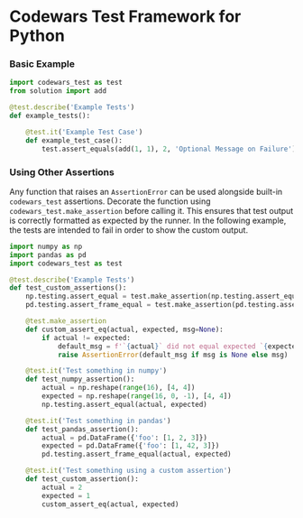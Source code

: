 # Codewars Test Framework for Python

### Basic Example

```python
import codewars_test as test
from solution import add

@test.describe('Example Tests')
def example_tests():

    @test.it('Example Test Case')
    def example_test_case():
        test.assert_equals(add(1, 1), 2, 'Optional Message on Failure')
```

### Using Other Assertions

Any function that raises an `AssertionError` can be used alongside built-in `codewars_test` assertions. Decorate the function using `codewars_test.make_assertion` before calling it. This ensures that test output is correctly formatted as expected by the runner. In the following example, the tests are intended to fail in order to show the custom output.

```python
import numpy as np
import pandas as pd
import codewars_test as test

@test.describe('Example Tests')
def test_custom_assertions():
    np.testing.assert_equal = test.make_assertion(np.testing.assert_equal)
    pd.testing.assert_frame_equal = test.make_assertion(pd.testing.assert_frame_equal)

    @test.make_assertion
    def custom_assert_eq(actual, expected, msg=None):
        if actual != expected:
            default_msg = f'`{actual}` did not equal expected `{expected}`'
            raise AssertionError(default_msg if msg is None else msg)

    @test.it('Test something in numpy')
    def test_numpy_assertion():
        actual = np.reshape(range(16), [4, 4])
        expected = np.reshape(range(16, 0, -1), [4, 4])
        np.testing.assert_equal(actual, expected)

    @test.it('Test something in pandas')
    def test_pandas_assertion():
        actual = pd.DataFrame({'foo': [1, 2, 3]})
        expected = pd.DataFrame({'foo': [1, 42, 3]})
        pd.testing.assert_frame_equal(actual, expected)

    @test.it('Test something using a custom assertion')
    def test_custom_assertion():
        actual = 2
        expected = 1
        custom_assert_eq(actual, expected)
```

